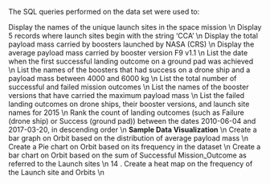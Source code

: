 The SQL queries performed on the data set were used to:

Display the names of the unique launch sites in the space mission \n
Display 5 records where launch sites begin with the string ‘CCA’ \n
Display the total payload mass carried by boosters launched by NASA (CRS) \n
Display the average payload mass carried by booster version F9 v1.1 \n
List the date when the first successful landing outcome on a ground pad was achieved \n
List the names of the boosters that had success on a drone ship and a payload mass between 4000 and 6000 kg \n
List the total number of successful and failed mission outcomes \n
List the names of the booster versions that have carried the maximum payload mass \n
List the failed landing outcomes on drone ships, their booster versions, and launch site names for 2015 \n
Rank the count of landing outcomes (such as Failure (drone ship) or Success (ground pad)) between the dates 2010-06-04 and 2017-03-20, in descending order \n
**Sample Data Visualization** \n
Create a bar graph on Orbit based on the distribution of average payload mass \n
Create a Pie chart on Orbit based on its frequency in the dataset \n
Create a bar chart on Orbit based on the sum of Successful Mission_Outcome as referred to the Launch sites \n
14 . Create a heat map on the frequency of the Launch site and Orbits \n
